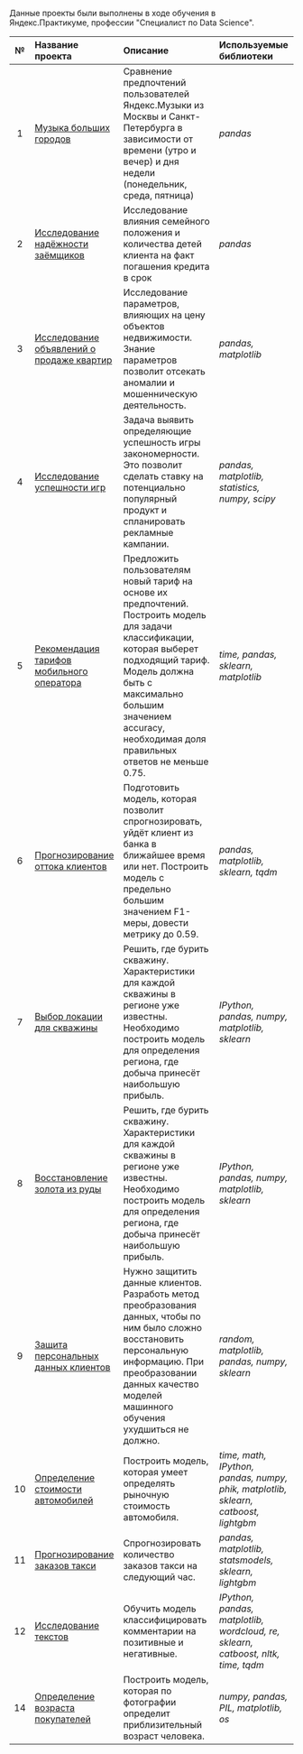 Данные проекты были выполнены в ходе обучения в Яндекс.Практикуме, профессии "Специалист по Data Science".

| № | Название проекта | Описание | Используемые библиотеки | 
| :----: | :---------------------- | :---------------------- | :---------------------- |
| 1 | [Музыка больших городов](https://github.com/observer012/yandex_practicum/blob/main/01.%20Базовый%20Python%20(3)/Музыка%20больших%20городов.ipynb) | Сравнение предпочтений пользователей Яндекс.Музыки из Москвы и Санкт-Петербурга в зависимости от времени (утро и вечер) и дня недели (понедельник, среда, пятница)| *pandas* |
| 2 | [Исследование надёжности заёмщиков](https://github.com/observer012/yandex_practicum/blob/main/02.%20Предобработка%20данных%20(4)/Исследование%20надёжности%20заёмщиков.ipynb) | Исследование влияния семейного положения и количества детей клиента на факт погашения кредита в срок | *pandas* |
| 3 | [Исследование объявлений о продаже квартир](https://github.com/observer012/yandex_practicum/blob/main/03.%20Исследовательский%20анализ%20данных%20(5)/Исследование%20объявлений%20о%20продаже%20квартир.ipynb) | Исследование параметров, влияющих на цену объектов недвижимости. Знание параметров позволит отсекать аномалии и мошенническую деятельность. | *pandas, matplotlib* | 
| 4 | [Исследование успешности игр](https://github.com/observer012/yandex_practicum/blob/main/04.%20EDA%20и%20гипотезы%20(8)/Исследование%20успешности%20игр.ipynb) | Задача выявить определяющие успешность игры закономерности. Это позволит сделать ставку на потенциально популярный продукт и спланировать рекламные кампании. | *pandas, matplotlib, statistics, numpy, scipy* |
| 5 | [Рекомендация тарифов мобильного оператора](https://github.com/observer012/yandex_practicum/blob/main/05.%20Знакомство%20с%20машинным%20обучением%20(9)/Рекомендация%20тарифов%20мобильного%20оператора.ipynb) | Предложить пользователям новый тариф на основе их предпочтений. Построить модель для задачи классификации, которая выберет подходящий тариф. Модель должна быть с максимально большим значением accuracy, необходимая доля правильных ответов не меньше 0.75. | *time, pandas, sklearn, matplotlib* | 
| 6 | [Прогнозирование оттока клиентов](https://github.com/observer012/yandex_practicum/blob/main/06.%20Обучение%20с%20учителем%20(10)/Прогнозирование%20оттока%20клиентов.ipynb) | Подготовить модель, которая позволит спрогнозировать, уйдёт клиент из банка в ближайшее время или нет. Построить модель с предельно большим значением F1-меры, довести метрику до 0.59. | *pandas, matplotlib, sklearn, tqdm* |
| 7 | [Выбор локации для скважины](https://github.com/observer012/yandex_practicum/blob/main/07.%20Машинное%20обучение%20в%20бизнесе%20(11)/Выбор%20локации%20для%20скважины.ipynb) | Решить, где бурить скважину. Характеристики для каждой скважины в регионе уже известны. Необходимо построить модель для определения региона, где добыча принесёт наибольшую прибыль. | *IPython, pandas, numpy, matplotlib, sklearn* |
| 8 | [Восстановление золота из руды](https://github.com/observer012/yandex_practicum/blob/main/08.%20Подытог%20основ%20машинного%20обучения%20—%202%20(12)/Восстановление%20золота%20из%20руды.ipynb) | Решить, где бурить скважину. Характеристики для каждой скважины в регионе уже известны. Необходимо построить модель для определения региона, где добыча принесёт наибольшую прибыль. | *IPython, pandas, numpy, matplotlib, sklearn* |
| 9 | [Защита персональных данных клиентов](https://github.com/observer012/yandex_practicum/blob/main/09.%20Линейная%20алгебра%20(13)/Защита%20персональных%20данных%20клиентов.ipynb) | Нужно защитить данные клиентов. Разработь метод преобразования данных, чтобы по ним было сложно восстановить персональную информацию. При преобразовании данных качество моделей машинного обучения ухудшиться не должно. | *random, matplotlib, pandas, numpy, sklearn* |
| 10 | [Определение стоимости автомобилей](https://github.com/observer012/yandex_practicum/blob/main/10.%20ML%20(параметры%2C%20время%2C%20точность)%20(14)/Определение%20стоимости%20автомобилей.ipynb) | Построить модель, которая умеет определять рыночную стоимость автомобиля. | *time, math, IPython, pandas, numpy, phik, matplotlib, sklearn, catboost, lightgbm* |
| 11 | [Прогнозирование заказов такси](https://github.com/observer012/yandex_practicum/blob/main/11.%20Временные%20ряды%20(15)/Прогнозирование%20заказов%20такси.ipynb) | Спрогнозировать количество заказов такси на следующий час. | *pandas, matplotlib, statsmodels, sklearn, lightgbm* |
| 12 | [Исследование текстов](https://github.com/observer012/yandex_practicum/blob/main/12.%20Машинное%20обучение%20для%20текстов%20(17)/Исследование%20текстов.ipynb) | Обучить модель классифицировать комментарии на позитивные и негативные. | *IPython, pandas, matplotlib, wordcloud, re, sklearn, catboost, nltk, time, tqdm* |
| 14 | [Определение возраста покупателей]() | Построить модель, которая по фотографии определит приблизительный возраст человека. | *numpy, pandas, PIL, matplotlib, os* |
